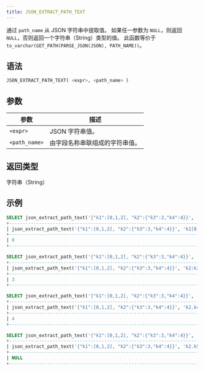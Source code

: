```yaml
---
title: JSON_EXTRACT_PATH_TEXT
---
```


通过 `path_name` 从 JSON 字符串中提取值。
如果任一参数为 `NULL`，则返回 `NULL`，否则返回一个字符串（String）类型的值。
此函数等价于 `to_varchar(GET_PATH(PARSE_JSON(JSON), PATH_NAME))`。

## 语法

```sql
JSON_EXTRACT_PATH_TEXT( <expr>, <path_name> )
```

## 参数

| 参数          | 描述                               |
|---------------|------------------------------------|
| `<expr>`      | JSON 字符串值。                    |
| `<path_name>` | 由字段名称串联组成的字符串值。     |

## 返回类型

字符串（String）

## 示例

```sql
SELECT json_extract_path_text('{"k1":[0,1,2], "k2":{"k3":3,"k4":4}}', 'k1[0]');
+-------------------------------------------------------------------------+
| json_extract_path_text('{"k1":[0,1,2], "k2":{"k3":3,"k4":4}}', 'k1[0]') |
+-------------------------------------------------------------------------+
| 0                                                                       |
+-------------------------------------------------------------------------+

SELECT json_extract_path_text('{"k1":[0,1,2], "k2":{"k3":3,"k4":4}}', 'k2:k3');
+-------------------------------------------------------------------------+
| json_extract_path_text('{"k1":[0,1,2], "k2":{"k3":3,"k4":4}}', 'k2:k3') |
+-------------------------------------------------------------------------+
| 3                                                                       |
+-------------------------------------------------------------------------+

SELECT json_extract_path_text('{"k1":[0,1,2], "k2":{"k3":3,"k4":4}}', 'k2.k4');
+-------------------------------------------------------------------------+
| json_extract_path_text('{"k1":[0,1,2], "k2":{"k3":3,"k4":4}}', 'k2.k4') |
+-------------------------------------------------------------------------+
| 4                                                                       |
+-------------------------------------------------------------------------+

SELECT json_extract_path_text('{"k1":[0,1,2], "k2":{"k3":3,"k4":4}}', 'k2.k5');
+-------------------------------------------------------------------------+
| json_extract_path_text('{"k1":[0,1,2], "k2":{"k3":3,"k4":4}}', 'k2.k5') |
+-------------------------------------------------------------------------+
| NULL                                                                    |
+-------------------------------------------------------------------------+
```